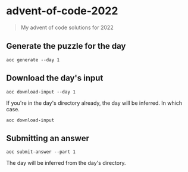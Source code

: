 # advent-of-code-2022

> My advent of code solutions for 2022

[//]: # (# Solutions and Timings)

[//]: # (| Day | Part 1 Answer | Part 1 Time | Part 2 Answer | Part 2 Time |)

[//]: # (| --- | --- | --- | --- | --- |)

[//]: # (| 1 |  |  |  |  |)

[//]: # (| 2 |  |  |  |  |)

[//]: # (| 3 |  |  |  |  |)

[//]: # (| 4 |  |  |  |  |)

[//]: # (| 5 |  |  |  |  |)

[//]: # (| 6 |  |  |  |  |)

[//]: # (| 7 |  |  |  |  |)

[//]: # (| 8 |  |  |  |  |)

[//]: # (| 9 |  |  |  |  |)

[//]: # (| 10 |  |  |  |  |)

[//]: # (| 11 |  |  |  |  |)

[//]: # (| 12 |  |  |  |  |)

[//]: # (| 13 |  |  |  |  |)

[//]: # (| 14 |  |  |  |  |)

[//]: # (| 15 |  |  |  |  |)

[//]: # (| 16 |  |  |  |  |)

[//]: # (| 17 |  |  |  |  |)

[//]: # (| 18 |  |  |  |  |)

[//]: # (| 19 |  |  |  |  |)

[//]: # (| 20 |  |  |  |  |)

[//]: # (| 21 |  |  |  |  |)

[//]: # (| 22 |  |  |  |  |)

[//]: # (| 23 |  |  |  |  |)

[//]: # (| 24 |  |  |  |  |)

[//]: # (| 25 |  |  |  |  |)

## Generate the puzzle for the day
```shell
aoc generate --day 1
```

## Download the day's input
```shell
aoc download-input --day 1
```

If you're in the day's directory already, the day will be inferred. In which case.
```shell
aoc download-input 
```

## Submitting an answer
```shell
aoc submit-answer --part 1
```
The day will be inferred from the day's directory.



